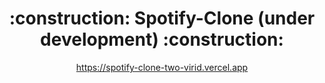 <div align="center">
  <h1>:construction: Spotify-Clone (under development) :construction:</h1>
  <p>
    <a href="https://spotify-clone-two-virid.vercel.app/">
      https://spotify-clone-two-virid.vercel.app
    </a>
  </p>
</div>
